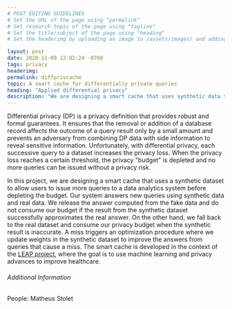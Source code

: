 ```yaml
---
# POST EDITING GUIDELINES
# Set the URL of the page using "permalink"
# Set research topic of the page using "tagline"
# Set the title/subject of the page using "heading"
# Set the headerimg by uploading an image to /assets/images/ and adding the URL to "headerimg"

layout: post
date: 2020-11-09 12:02:24 -0700
tags: privacy
headerimg:
permalink: diffprivcache
topic: A smart cache for differentially private queries
heading: "Applied differential privacy"
description: "We are designing a smart cache that uses synthetic data to allow users to issue more differentially-private queries before depleting their privacy budget."
---
```

<!-- Project Overview section -->
<div class="container-fluid bg-gray my-5 py-5">
    <div class="container pt-4">
        <P>
Differential privacy (DP) is a privacy definition that provides robust
and formal guarantees. It ensures that the removal or addition of a
database record affects the outcome of a query result only by a small
amount and prevents an adversary from combining DP data with side
information to reveal sensitive information. Unfortunately, with
differential privacy, each successive query to a dataset increases the
privacy loss. When the privacy loss reaches a certain threshold, the
privacy "budget" is depleted and no more queries can be issued without
a privacy risk.
	</p>
	<p>
In this project, we are designing a smart cache that uses a synthetic
dataset to allow users to issue more queries to a data analytics
system before depleting the budget. Our system answers new queries
using synthetic data and real data. We release the answer computed
from the fake data and do not consume our budget if the result from
the synthetic dataset successfully approximates the real answer. On
the other hand, we fall back to the real dataset and consume our
privacy budget when the synthetic result is inaccurate. A miss
triggers an optimization procedure where we update weights in the
synthetic dataset to improve the answers from queries that cause a
miss. The smart cache is developed in the context of the <a href="https://leap-project.github.io/">LEAP project</a>,
where the goal is to use machine learning and privacy advances to
improve healthcare.
</p>
    </div>
</div>
<!-- /Project Overview section -->
<!-- Project Details and Additional Info -->
<div class="container">
    <h6>Additional Information</h6>
        <p>People: Matheus Stolet</p>
</div>
<!-- /Project Details and Additional Info -->
